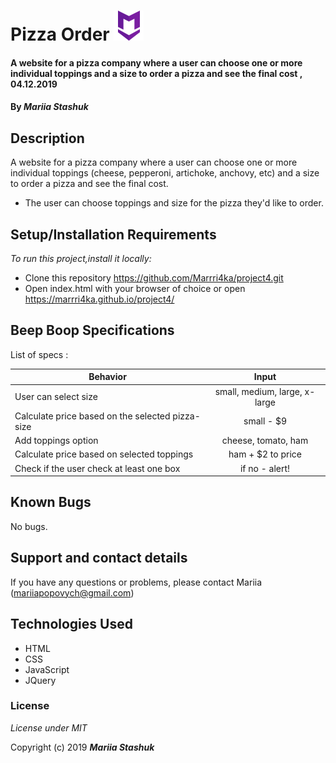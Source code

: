 # Pizza Order ![alt text](https://github.com/adam-p/markdown-here/raw/master/src/common/images/icon48.png "Logo Title Text 1")
#### A website for a pizza company where a user can choose one or more individual toppings and a size to order a pizza and see the final cost , 04.12.2019

#### By _**Mariia Stashuk**_

## Description

A website for a pizza company where a user can choose one or more individual toppings (cheese, pepperoni, artichoke, anchovy, etc) and a size to order a pizza and see the final cost.

* The user can choose toppings and size for the pizza they'd like to order.



## Setup/Installation Requirements

_To run this project,install it locally:_

* Clone this repository https://github.com/Marrri4ka/project4.git
* Open index.html with your browser of choice or open https://marrri4ka.github.io/project4/

## Beep Boop Specifications

 List of specs :

| Behavior       | Input          |
| ------------- |:-------------:| 
|User can select size   | small, medium, large, x-large |
|Calculate price based on the selected pizza-size  | small - $9 |
|Add toppings option |  cheese, tomato, ham |
| Calculate price based on selected toppings | ham + $2 to price |
|Check if the user check at least one box | if no - alert! |

## Known Bugs

No bugs.

## Support and contact details

If you have any questions or problems, please contact Mariia (mariiapopovych@gmail.com)

## Technologies Used

* HTML
* CSS
* JavaScript
* JQuery

### License

*License under MIT*

Copyright (c) 2019 **_Mariia Stashuk_**
